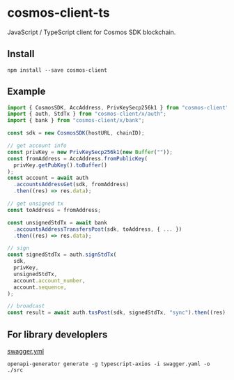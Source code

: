 # cosmos-client-ts

JavaScript / TypeScript client for Cosmos SDK blockchain.

## Install

```shell
npm install --save cosmos-client
```

## Example

```typescript
import { CosmosSDK, AccAddress, PrivKeySecp256k1 } from "cosmos-client";
import { auth, StdTx } from "cosmos-client/x/auth";
import { bank } from "cosmos-client/x/bank";

const sdk = new CosmosSDK(hostURL, chainID);

// get account info
const privKey = new PrivKeySecp256k1(new Buffer(""));
const fromAddress = AccAddress.fromPublicKey(
  privKey.getPubKey().toBuffer()
);
const account = await auth
  .accountsAddressGet(sdk, fromAddress)
  .then((res) => res.data);

// get unsigned tx
const toAddress = fromAddress;

const unsignedStdTx = await bank
  .accountsAddressTransfersPost(sdk, toAddress, { ... })
  .then((res) => res.data);

// sign
const signedStdTx = auth.signStdTx(
  sdk,
  privKey,
  unsignedStdTx,
  account.account_number,
  account.sequence,
);

// broadcast
const result = await auth.txsPost(sdk, signedStdTx, "sync").then((res) => res.data);
```

## For library developlers

[swagger.yml](https://github.com/cosmos/cosmos-sdk/blob/master/client/lcd/swagger-ui/swagger.yaml)

```shell
openapi-generator generate -g typescript-axios -i swagger.yaml -o ./src
```

